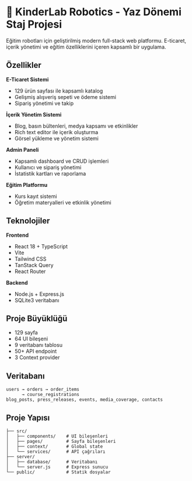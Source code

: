 # 🤖 KinderLab Robotics - Yaz Dönemi Staj Projesi

Eğitim robotları için geliştirilmiş modern full-stack web platformu. E-ticaret, içerik yönetimi ve eğitim özelliklerini içeren kapsamlı bir uygulama.

## Özellikler

**E-Ticaret Sistemi**
- 129 ürün sayfası ile kapsamlı katalog
- Gelişmiş alışveriş sepeti ve ödeme sistemi
- Sipariş yönetimi ve takip

**İçerik Yönetim Sistemi**
- Blog, basın bültenleri, medya kapsamı ve etkinlikler
- Rich text editor ile içerik oluşturma
- Görsel yükleme ve yönetim sistemi

**Admin Paneli**
- Kapsamlı dashboard ve CRUD işlemleri
- Kullanıcı ve sipariş yönetimi
- İstatistik kartları ve raporlama

**Eğitim Platformu**
- Kurs kayıt sistemi
- Öğretim materyalleri ve etkinlik yönetimi

## Teknolojiler

**Frontend**
- React 18 + TypeScript
- Vite
- Tailwind CSS
- TanStack Query
- React Router

**Backend**
- Node.js + Express.js
- SQLite3 veritabanı

## Proje Büyüklüğü

- 129 sayfa
- 64 UI bileşeni
- 9 veritabanı tablosu
- 50+ API endpoint
- 3 Context provider

## Veritabanı

```
users → orders → order_items
      → course_registrations
blog_posts, press_releases, events, media_coverage, contacts
```

## Proje Yapısı

```
├── src/
│   ├── components/    # UI bileşenleri
│   ├── pages/         # Sayfa bileşenleri
│   ├── context/       # Global state
│   └── services/      # API çağrıları
├── server/
│   ├── database/      # Veritabanı
│   └── server.js      # Express sunucu
└── public/            # Statik dosyalar
```
